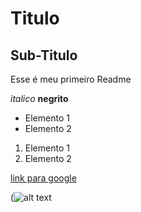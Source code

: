 # Titulo
## Sub-Titulo  

Esse é meu primeiro Readme

*italico*
**negrito**
- Elemento 1
- Elemento 2

1) Elemento 1
2) Elemento 2

[link para google](https://www.google.com/)

(![alt text](image.png)
